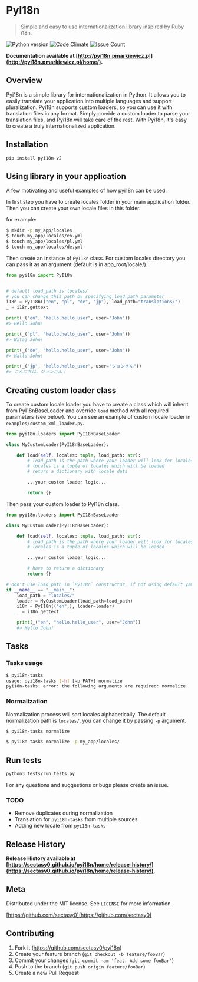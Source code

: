 # PyI18n
> Simple and easy to use internationalization library inspired by Ruby i18n.

![Python version][python-image]
[![Code Climate](https://codeclimate.com/github/sectasy0/pyi18n/badges/gpa.svg)](https://codeclimate.com/github/sectasy0/pyi18n/coverage)
[![Issue Count](https://codeclimate.com/github/sectasy0/pyi18n/badges/issue_count.svg)](https://codeclimate.com/github/sectasy0/pyi18n)

**Documentation available at [http://pyi18n.pmarkiewicz.pl](http://pyi18n.pmarkiewicz.pl/home/).**

## Overview
Pyi18n is a simple library for internationalization in Python. It allows you to easily translate your application into multiple languages and support pluralization. Pyi18n supports custom loaders, so you can use it with translation files in any format. Simply provide a custom loader to parse your translation files, and Pyi18n will take care of the rest. With Pyi18n, it's easy to create a truly internationalized application.

## Installation

```sh
pip install pyi18n-v2
```

## Using library in your application

A few motivating and useful examples of how pyi18n can be used.

In first step you have to create locales folder in your main application folder.
Then you can create your own locale files in this folder.

for example:

```sh
$ mkdir -p my_app/locales
$ touch my_app/locales/en.yml
$ touch my_app/locales/pl.yml
$ touch my_app/locales/de.yml
```

Then create an instance of `PyI18n` class. For custom locales directory you can pass it as an argument (default is in app_root/locale/).

```python
from pyi18n import PyI18n


# default load_path is locales/
# you can change this path by specifying load_path parameter
i18n = PyI18n(("en", "pl", "de", "jp"), load_path="translations/")
_ = i18n.gettext

print(_("en", "hello.hello_user", user="John"))
#> Hello John!

print(_("pl", "hello.hello_user", user="John"))
#> Witaj John!

print(_("de", "hello.hello_user", user="John"))
#> Hallo John!

print(_("jp", "hello.hello_user", user="ジョンさん"))
#> こんにちは、ジョンさん！
```

## Creating custom loader class

To create custom locale loader you have to create a class which will inherit from PyI18nBaseLoader and override `load` method with all required parameters (see below). You can see an example of custom locale loader in `examples/custom_xml_loader.py`.

```python
from pyi18n.loaders import PyI18nBaseLoader

class MyCustomLoader(PyI18nBaseLoader):

    def load(self, locales: tuple, load_path: str):
        # load_path is the path where your loader will look for locales files
        # locales is a tuple of locales which will be loaded
        # return a dictionary with locale data

        ...your custom loader logic...

        return {}
```

Then pass your custom loader to PyI18n class.

```python
from pyi18n.loaders import PyI18nBaseLoader

class MyCustomLoader(PyI18nBaseLoader):

    def load(self, locales: tuple, load_path: str):
        # load_path is the path where your loader will look for locales files
        # locales is a tuple of locales which will be loaded

        ...your custom loader logic...

        # have to return a dictionary
        return {}

# don't use load_path in `PyI18n` constructor, if not using default yaml loader
if __name__ == "__main__":
    load_path = "locales/"
    loader = MyCustomLoader(load_path=load_path)
    i18n = PyI18n(("en",), loader=loader)
    _ = i18n.gettext

    print(_("en", "hello.hello_user", user="John"))
    #> Hello John!
```

## Tasks

### Tasks usage

```sh
$ pyi18n-tasks
usage: pyi18n-tasks [-h] [-p PATH] normalize
pyi18n-tasks: error: the following arguments are required: normalize
```

### Normalization
Normalization process will sort locales alphabetically. The default normalization path is `locales/`, you can change it by passing `-p` argument.

```sh
$ pyi18n-tasks normalize 
```

```sh
$ pyi18n-tasks normalize -p my_app/locales/

```

## Run tests

```sh
python3 tests/run_tests.py
```

For any questions and suggestions or bugs please create an issue.

### TODO

* Remove duplicates during normalization
* Translation for `pyi18n-tasks` from multiple sources
* Adding new locale from `pyi18n-tasks`

## Release History

**Release History available at [https://sectasy0.github.io/pyi18n/home/release-history/](https://sectasy0.github.io/pyi18n/home/release-history/).**

## Meta

Distributed under the MIT license. See ``LICENSE`` for more information.

[https://github.com/sectasy0](https://github.com/sectasy0)

## Contributing

1. Fork it (<https://github.com/sectasy0/pyi18n>)
2. Create your feature branch (`git checkout -b feature/fooBar`)
3. Commit your changes (`git commit -am 'feat: Add some fooBar'`) 
4. Push to the branch (`git push origin feature/fooBar`)
5. Create a new Pull Request

<!-- Markdown link & img dfn's -->
[python-image]: https://img.shields.io/badge/python-3.6-blue
[pypi-image]: https://img.shields.io/badge/pypi-remly-blue
[pypi-url]:  pypi.org/project/pyi18n/
